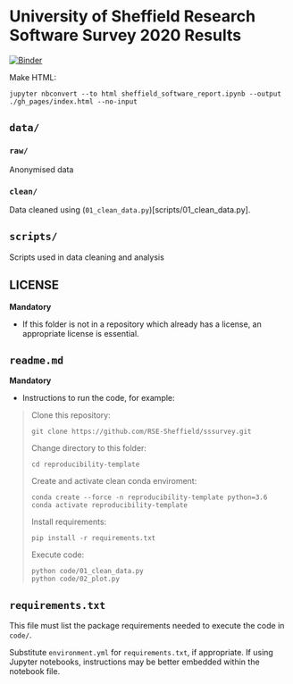 # University of Sheffield Research Software Survey 2020 Results

[![Binder](https://mybinder.org/badge_logo.svg)](https://mybinder.org/v2/gh/RSE-Sheffield/sssurvey.git/HEAD?filepath=sheffield_software_report.ipynb)

Make HTML:

```
jupyter nbconvert --to html sheffield_software_report.ipynb --output ./gh_pages/index.html --no-input 
```

## `data/`

### `raw/`

Anonymised data
### `clean/`

Data cleaned using (`01_clean_data.py`)[scripts/01_clean_data.py].

## `scripts/`

Scripts used in data cleaning and analysis

## LICENSE

**Mandatory**

- If this folder is not in a repository which already has a license, an appropriate license is essential.

## `readme.md`

**Mandatory**

- Instructions to run the code, for example:

> Clone this repository:
> ```
> git clone https://github.com/RSE-Sheffield/sssurvey.git
> ```
> Change directory to this folder:
> ```
> cd reproducibility-template
> ```
> Create and activate clean conda enviroment:
> ```
> conda create --force -n reproducibility-template python=3.6
> conda activate reproducibility-template
> ```
> Install requirements:
> ```
> pip install -r requirements.txt
> ```
> Execute code:
> ```
> python code/01_clean_data.py
> python code/02_plot.py
> ```

## `requirements.txt`

This file must list the package requirements needed to execute the code in `code/`.

Substitute `environment.yml` for `requirements.txt`, if appropriate. If using Jupyter notebooks, instructions may be better embedded within the notebook file.

